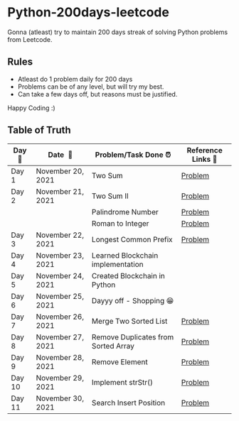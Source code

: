 # Python-200days-leetcode

Gonna (atleast) try to maintain 200 days streak of solving Python problems from Leetcode.

## Rules
 - Atleast do 1 problem daily for 200 days
 - Problems can be of any level, but will try my best.
 - Can take a few days off, but reasons must be justified.

Happy Coding :)

## Table of Truth

|**Day:pushpin:**|**Date &nbsp;:calendar:**|**Problem/Task Done :alarm_clock:**| **Reference Links :link:**|
|------|-----------------|--------------------|---------------------|
|Day 1|November 20, 2021| Two Sum | [Problem](https://leetcode.com/problems/two-sum/)|
|Day 2|November 21, 2021| Two Sum II | [Problem](https://leetcode.com/problems/two-sum-ii-input-array-is-sorted/)|
||| Palindrome Number | [Problem](https://leetcode.com/problems/palindrome-number/)|
||| Roman to Integer | [Problem](https://leetcode.com/problems/roman-to-integer/)|
|Day 3|November 22, 2021| Longest Common Prefix | [Problem](https://leetcode.com/problems/longest-common-prefix)|
|Day 4|November 23, 2021| Learned Blockchain implementation ||
|Day 5|November 24, 2021| Created Blockchain in Python ||
|Day 6|November 25, 2021| Dayyy off - Shopping 😁 ||
|Day 7|November 26, 2021| Merge Two Sorted List | [Problem](https://leetcode.com/problems/merge-two-sorted-lists)|
|Day 8|November 27, 2021| Remove Duplicates from Sorted Array | [Problem](https://leetcode.com/problems/remove-duplicates-from-sorted-array)|
|Day 9|November 28, 2021| Remove Element | [Problem](https://leetcode.com/problems/remove-element)|
|Day 10|November 29, 2021| Implement strStr() | [Problem](https://leetcode.com/problems/implement-strstr)|
|Day 11|November 30, 2021| Search Insert Position | [Problem](https://leetcode.com/problems/search-insert-position)|
